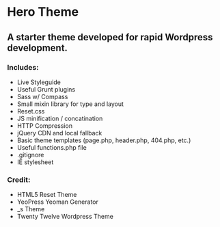 # Hero Theme

## A starter theme developed for rapid Wordpress development. 

### Includes:

- Live Styleguide
- Useful Grunt plugins
- Sass w/ Compass
- Small mixin library for type and layout
- Reset.css
- JS minification / concatination
- HTTP Compression
- jQuery CDN and local fallback
- Basic theme templates (page.php, header.php, 404.php, etc.)
- Useful functions.php file
- .gitignore
- IE stylesheet

### Credit:

- HTML5 Reset Theme
- YeoPress Yeoman Generator
- _s Theme
- Twenty Twelve Wordpress Theme